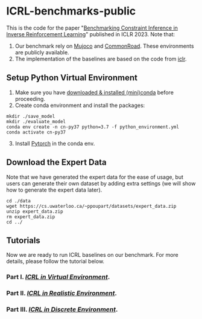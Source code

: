 # ICRL-benchmarks-public
This is the code for the paper "[Benchmarking Constraint Inference in Inverse Reinforcement Learning](https://openreview.net/forum?id=vINj_Hv9szL)" published in ICLR 2023. Note that:
1. Our benchmark rely on [Mujoco](https://mujoco.org/) and [CommonRoad](https://commonroad.in.tum.de/commonroad-rl). These environments are publicly available. 
2. The implementation of the baselines are based on the code from [iclr](https://github.com/shehryar-malik/icrl).



## Setup Python Virtual Environment
1. Make sure you have [downloaded & installed (mini)conda](https://docs.conda.io/projects/conda/en/latest/user-guide/install/linux.html) before proceeding.
2. Create conda environment and install the packages:
```
mkdir ./save_model
mkdir ./evaluate_model
conda env create -n cn-py37 python=3.7 -f python_environment.yml
conda activate cn-py37
```
3. Install [Pytorch](https://pytorch.org/) in the conda env.

## Download the Expert Data
Note that we have generated the expert data for the ease of usage, but users can generate their own dataset by adding extra settings (we will show how to generate the expert data later).
```
cd ./data
wget https://cs.uwaterloo.ca/~ppoupart/datasets/expert_data.zip
unzip expert_data.zip
rm expert_data.zip
cd ../
```

## Tutorials
Now we are ready to run ICRL baselines on our benchmark. For more details, please follow the tutorial below.
### Part I. [***ICRL in Virtual Environment***](./virtual_env_tutorial.md).
### Part II. [***ICRL in Realistic Environment***](./realisitic_env_tutorial.md).
### Part III. [***ICRL in Discrete Environment***](./discrete_env_tutorial.md).

